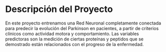 # Descripción del Proyecto

En este proyecto entrenamos una Red Neuronal completamente conectada para predecir la 
evolución del Parkinson en pacientes, a partir de criterios clínicos como actividad motora
y comportamiento. Las variables predictoras son la medición de ciertas proteínas y peptidos que se demostrado
están relacionados con el progreso de la enfermedad.
